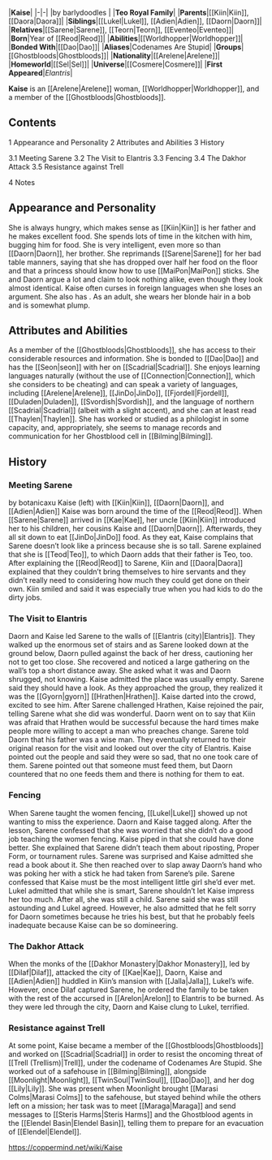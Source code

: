 |**Kaise**|
|-|-|
|by  barlydoodles |
|**Teo Royal Family**|
|**Parents**|[[Kiin\|Kiin]], [[Daora\|Daora]]|
|**Siblings**|[[Lukel\|Lukel]], [[Adien\|Adien]], [[Daorn\|Daorn]]|
|**Relatives**|[[Sarene\|Sarene]], [[Teorn\|Teorn]], [[Eventeo\|Eventeo]]|
|**Born**|Year of [[Reod\|Reod]]|
|**Abilities**|[[Worldhopper\|Worldhopper]]|
|**Bonded With**|[[Dao\|Dao]]|
|**Aliases**|Codenames Are Stupid|
|**Groups**|[[Ghostbloods\|Ghostbloods]]|
|**Nationality**|[[Arelene\|Arelene]]|
|**Homeworld**|[[Sel\|Sel]]|
|**Universe**|[[Cosmere\|Cosmere]]|
|**First Appeared**|*Elantris*|

**Kaise** is an [[Arelene\|Arelene]] woman, [[Worldhopper\|Worldhopper]], and a member of the [[Ghostbloods\|Ghostbloods]].

## Contents

1 Appearance and Personality
2 Attributes and Abilities
3 History

3.1 Meeting Sarene
3.2 The Visit to Elantris
3.3 Fencing
3.4 The Dakhor Attack
3.5 Resistance against Trell


4 Notes


## Appearance and Personality
She is always hungry, which makes sense as [[Kiin\|Kiin]] is her father and he makes excellent food. She spends lots of time in the kitchen with him, bugging him for food. She is very intelligent, even more so than [[Daorn\|Daorn]], her brother. She reprimands [[Sarene\|Sarene]] for her bad table manners, saying that she has dropped over half her food on the floor and that a princess should know how to use [[MaiPon\|MaiPon]] sticks. She and Daorn argue a lot and claim to look nothing alike, even though they look almost identical. Kaise often curses in foreign languages when she loses an argument. She also has .
As an adult, she wears her blonde hair in a bob and is somewhat plump.

## Attributes and Abilities
As a member of the [[Ghostbloods\|Ghostbloods]], she has access to their considerable resources and information. She is bonded to [[Dao\|Dao]] and has the [[Seon\|seon]] with her on [[Scadrial\|Scadrial]].
She enjoys learning languages naturally (without the use of [[Connection\|Connection]], which she considers to be cheating) and can speak a variety of languages, including [[Arelene\|Arelene]], [[JinDo\|JinDo]], [[Fjordell\|Fjordell]], [[Duladen\|Duladen]], [[Svordish\|Svordish]], and the language of northern [[Scadrial\|Scadrial]] (albeit with a slight accent), and she can at least read [[Thaylen\|Thaylen]].
She has worked or studied as a philologist in some capacity, and, appropriately, she seems to manage records and communication for her Ghostblood cell in [[Bilming\|Bilming]].

## History
### Meeting Sarene
 by  botanicaxu  Kaise (left) with [[Kiin\|Kiin]], [[Daorn\|Daorn]], and [[Adien\|Adien]]
Kaise was born around the time of the [[Reod\|Reod]].
When [[Sarene\|Sarene]] arrived in [[Kae\|Kae]], her uncle [[Kiin\|Kiin]] introduced her to his children, her cousins Kaise and [[Daorn\|Daorn]]. Afterwards, they all sit down to eat [[JinDo\|JinDo]] food. As they eat, Kaise complains that Sarene doesn’t look like a princess because she is so tall. Sarene explained that she is [[Teod\|Teo]], to which Daorn adds that their father is Teo, too. After explaining the [[Reod\|Reod]] to Sarene, Kiin and [[Daora\|Daora]] explained that they couldn’t bring themselves to hire servants and they didn’t really need to considering how much they could get done on their own. Kiin smiled and said it was especially true when you had kids to do the dirty jobs.

### The Visit to Elantris
Daorn and Kaise led Sarene to the walls of [[Elantris (city)\|Elantris]]. They walked up the enormous set of stairs and as Sarene looked down at the ground below, Daorn pulled against the back of her dress, cautioning her not to get too close. She recovered and noticed a large gathering on the wall’s top a short distance away.
She asked what it was and Daorn shrugged, not knowing. Kaise admitted the place was usually empty. Sarene said they should have a look. As they approached the group, they realized it was the [[Gyorn\|gyorn]] [[Hrathen\|Hrathen]]. Kaise darted into the crowd, excited to see him. After Sarene challenged Hrathen, Kaise rejoined the pair, telling Sarene what she did was wonderful. Daorn went on to say that Kiin was afraid that Hrathen would be successful because the hard times make people more willing to accept a man who preaches change. Sarene told Daorn that his father was a wise man.
They eventually returned to their original reason for the visit and looked out over the city of Elantris. Kaise pointed out the people and said they were so sad, that no one took care of them. Sarene pointed out that someone must feed them, but Daorn countered that no one feeds them and there is nothing for them to eat.

### Fencing
When Sarene taught the women fencing, [[Lukel\|Lukel]] showed up not wanting to miss the experience. Daorn and Kaise tagged along. After the lesson, Sarene confessed that she was worried that she didn’t do a good job teaching the women fencing. Kaise piped in that she could have done better. She explained that Sarene didn’t teach them about riposting, Proper Form, or tournament rules. Sarene was surprised and Kaise admitted she read a book about it. She then reached over to slap away Daorn’s hand who was poking her with a stick he had taken from Sarene’s pile.
Sarene confessed that Kaise must be the most intelligent little girl she’d ever met. Lukel admitted that while she is smart, Sarene shouldn’t let Kaise impress her too much. After all, she was still a child. Sarene said she was still astounding and Lukel agreed. However, he also admitted that he felt sorry for Daorn sometimes because he tries his best, but that he probably feels inadequate because Kaise can be so domineering.

### The Dakhor Attack
When the monks of the [[Dakhor Monastery\|Dakhor Monastery]], led by [[Dilaf\|Dilaf]], attacked the city of [[Kae\|Kae]], Daorn, Kaise and [[Adien\|Adien]] huddled in Kiin’s mansion with [[Jalla\|Jalla]], Lukel’s wife. However, once Dilaf captured Sarene, he ordered the family to be taken with the rest of the accursed in [[Arelon\|Arelon]] to Elantris to be burned. As they were led through the city, Daorn and Kaise clung to Lukel, terrified.

### Resistance against Trell
At some point, Kaise became a member of the [[Ghostbloods\|Ghostbloods]] and worked on [[Scadrial\|Scadrial]] in order to resist the oncoming threat of [[Trell (Trellism)\|Trell]], under the codename of Codenames Are Stupid. She worked out of a safehouse in [[Bilming\|Bilming]], alongside [[Moonlight\|Moonlight]], [[TwinSoul\|TwinSoul]], [[Dao\|Dao]], and her dog [[Lily\|Lily]]. She was present when Moonlight brought [[Marasi Colms\|Marasi Colms]] to the safehouse, but stayed behind while the others left on a mission; her task was to meet [[Maraga\|Maraga]] and send messages to [[Steris Harms\|Steris Harms]] and the Ghostblood agents in the [[Elendel Basin\|Elendel Basin]], telling them to prepare for an evacuation of [[Elendel\|Elendel]].



https://coppermind.net/wiki/Kaise